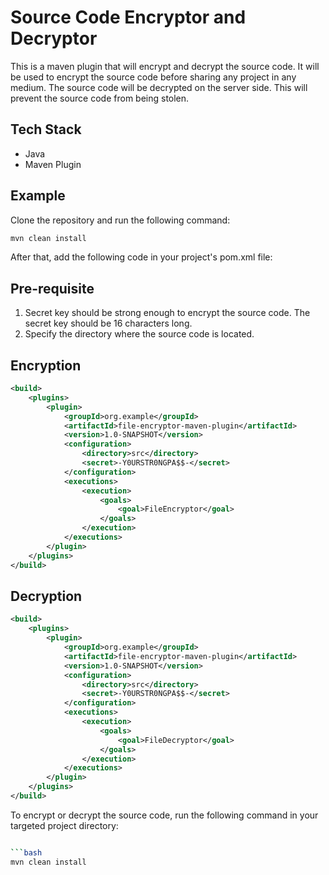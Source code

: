 # Source Code Encryptor and Decryptor

This is a maven plugin that will encrypt and decrypt the source code. It will be used to encrypt the source code before sharing any project in any medium. The source code will be decrypted on the server side. This will prevent the source code from being stolen.

## Tech Stack

* Java
* Maven Plugin

## Example

Clone the repository and run the following command:

```bash
mvn clean install
```

After that, add the following code in your project's pom.xml file:

## Pre-requisite
1. Secret key should be strong enough to encrypt the source code. The secret key should be 16 characters long.
2. Specify the directory where the source code is located.

## Encryption
```xml
<build>
    <plugins>
        <plugin>
            <groupId>org.example</groupId>
            <artifactId>file-encryptor-maven-plugin</artifactId>
            <version>1.0-SNAPSHOT</version>
            <configuration>
                <directory>src</directory>
                <secret>-Y0URSTR0NGPA$$-</secret>
            </configuration>
            <executions>
                <execution>
                    <goals>
                        <goal>FileEncryptor</goal>
                    </goals>
                </execution>
            </executions>
        </plugin>
    </plugins>
</build>
```
## Decryption
```xml
<build>
    <plugins>
        <plugin>
            <groupId>org.example</groupId>
            <artifactId>file-encryptor-maven-plugin</artifactId>
            <version>1.0-SNAPSHOT</version>
            <configuration>
                <directory>src</directory>
                <secret>-Y0URSTR0NGPA$$-</secret>
            </configuration>
            <executions>
                <execution>
                    <goals>
                        <goal>FileDecryptor</goal>
                    </goals>
                </execution>
            </executions>
        </plugin>
    </plugins>
</build>
```
To encrypt or decrypt the source code, run the following command in your targeted project directory:

```bash

```bash
mvn clean install
```